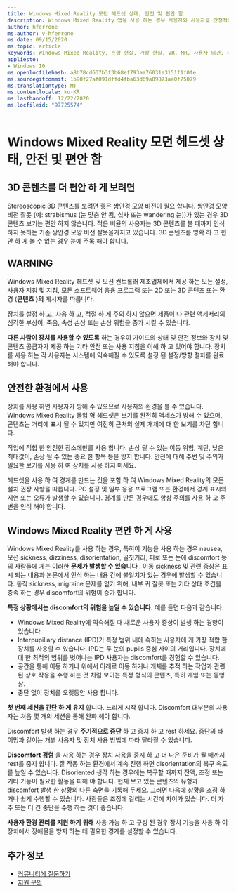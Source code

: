```yaml
---
title: Windows Mixed Reality 모던 헤드셋 상태, 안전 및 편안 함
description: Windows Mixed Reality 앱을 사용 하는 경우 사용자와 사용자를 안정적이 고 안전 하며 편안 하 게 유지 하는 방법을 알아보세요.
author: hferrone
ms.author: v-hferrone
ms.date: 09/15/2020
ms.topic: article
keywords: Windows Mixed Reality, 혼합 현실, 가상 현실, VR, MR, 사용자 의견, 피드백 허브, 버그
appliesto:
- Windows 10
ms.openlocfilehash: a8b78cd637b3f3b68ef793aa76031e3151f1f0fe
ms.sourcegitcommit: 1b90f27af091dffd4fba63d69a89873aa0f75079
ms.translationtype: MT
ms.contentlocale: ko-KR
ms.lasthandoff: 12/22/2020
ms.locfileid: "97725574"
---
```

# <a name="windows-mixed-reality-immersive-headset-health-safety-and-comfort"></a>Windows Mixed Reality 모던 헤드셋 상태, 안전 및 편안 함

## <a name="to-view-3d-content-more-comfortably"></a>3D 콘텐츠를 더 편안 하 게 보려면

Stereoscopic 3D 콘텐츠를 보려면 좋은 쌍안경 모양 비전이 필요 합니다. 쌍안경 모양 비전 잘못 (예: strabismus (눈 맞춤 안 됨, 십자 또는 wandering 눈))가 있는 경우 3D 콘텐츠 보기는 편안 하지 않습니다. 적은 비율의 사용자는 3D 콘텐츠를 볼 때까지 인식 하지 못하는 기존 쌍안경 모양 비전 잘못을가지고 있습니다. 3D 콘텐츠를 명확 하 고 편안 하 게 볼 수 없는 경우 눈에 주목 해야 합니다.

## <a name="warning"></a>WARNING

Windows Mixed Reality 헤드셋 및 모션 컨트롤러 제조업체에서 제공 하는 모든 설정, 사용자 지침 및 지침, 모든 소프트웨어 응용 프로그램 또는 2D 또는 3D 콘텐츠 또는 환경 (**콘텐츠** **)의** 게시자를 따릅니다.

장치를 설정 하 고, 사용 하 고, 적절 하 게 주의 하지 않으면 제품이 나 관련 액세서리의 심각한 부상이, 죽음, 속성 손상 또는 손상 위험을 증가 시킬 수 있습니다.

**다른 사람이 장치를 사용할 수 있도록** 하는 경우이 가이드의 상태 및 안전 정보와 장치 및 콘텐츠 공급자가 제공 하는 기타 안전 또는 사용 지침을 이해 하 고 있어야 합니다. 장치를 사용 하는 각 사용자는 시스템에 익숙해질 수 있도록 설정 된 설정/방향 절차를 완료 해야 합니다.

## <a name="use-in-safe-surroundings"></a>안전한 환경에서 사용

장치를 사용 하면 사용자가 방해 수 있으므로 사용자의 환경을 볼 수 있습니다. Windows Mixed Reality 몰입 형 헤드셋은 보기를 완전히 액세스가 방해 수 있으며, 콘텐츠는 거리에 표시 될 수 있지만 여전히 근처의 실제 개체에 대 한 보기를 차단 합니다.

작업에 적합 한 안전한 장소에만를 사용 합니다. 손상 될 수 있는 이동 위험, 계단, 낮은 최대값이, 손상 될 수 있는 중요 한 항목 등을 방지 합니다. 안전에 대해 주변 및 주의가 필요한 보기를 사용 하 여 장치를 사용 하지 마세요.

헤드셋을 사용 하 여 경계를 만드는 것을 포함 하 여 Windows Mixed Reality의 모든 설치 권장 사항을 따릅니다. PC 설정 및 일부 응용 프로그램 또는 환경에서 경계 표시의 지연 또는 오류가 발생할 수 있습니다. 경계를 만든 경우에도 항상 주의를 사용 하 고 주변을 인식 해야 합니다.

## <a name="using-windows-mixed-reality-comfortably"></a>Windows Mixed Reality 편안 하 게 사용

Windows Mixed Reality를 사용 하는 경우, 특히이 기능을 사용 하는 경우 nausea, 모션 sickness, dizziness, disorientation, 골칫거리, 피로 또는 눈에 discomfort 등의 사람들에 게는 이러한 **문제가 발생할 수 있습니다** . 이동 sickness 및 관련 증상은 표시 되는 내용과 본문에서 인식 하는 내용 간에 불일치가 있는 경우에 발생할 수 있습니다. 동작 sickness, migraine 문제를 얻기 위해, 내부 귀 잘못 또는 기타 상태 조건을 충족 하는 경우 discomfort의 위험이 증가 합니다.

**특정 상황에서는 discomfort의 위험을 높일 수 있습니다.** 예를 들면 다음과 같습니다.

* Windows Mixed Reality에 익숙해질 때 새로운 사용자 증상이 발생 하는 경향이 있습니다.
* Interpupillary distance (IPD)가 특정 범위 내에 속하는 사용자에 게 가장 적합 한 장치를 사용할 수 있습니다. IPD는 두 눈의 pupils 중심 사이의 거리입니다. 장치에 대 한 최적의 범위를 벗어나는 IPD 사용자는 discomfort를 경험할 수 있습니다.
* 공간을 통해 이동 하거나 위에서 아래로 이동 하거나 개체를 추적 하는 작업과 관련 된 상호 작용을 수행 하는 것 처럼 보이는 특정 형식의 콘텐츠, 특히 게임 또는 동영상.
* 중단 없이 장치를 오랫동안 사용 합니다.

**첫 번째 세션을 간단 하 게 유지** 합니다. 느리게 시작 합니다. Discomfort 대부분의 사용자는 처음 몇 개의 세션을 통해 완화 해야 합니다.

Discomfort 발생 하는 경우 **주기적으로 중단** 하 고 중지 하 고 rest 하세요. 중단의 타이밍과 길이는 개별 사용자 및 장치 사용 방법에 따라 달라질 수 있습니다.

**Discomfort 경험** 을 사용 하는 경우 장치 사용을 중지 하 고 더 나은 준비가 될 때까지 rest를 중지 합니다. 잘 작동 하는 환경에서 계속 진행 하면 disorientation의 복구 속도를 높일 수 있습니다. Disoriented 생각 하는 경우에는 복구할 때까지 잔액, 조정 또는 기타 기능이 필요한 활동을 피해 야 합니다. 현재 보고 있는 콘텐츠의 유형과 discomfort 발생 한 상황의 다른 측면을 기록해 두세요. 그러면 다음에 상황을 조정 하거나 쉽게 수행할 수 있습니다. 사람들은 조정에 걸리는 시간에 차이가 있습니다. 더 자주 또는 더 긴 중단을 수행 하는 것이 좋습니다.

**사용자 환경 관리를 지원 하기 위해** 사용 가능 하 고 구성 된 경우 장치 기능을 사용 하 여 장치에서 장애물을 방지 하는 데 필요한 경계를 설정할 수 있습니다.


## <a name="see-also"></a>추가 정보
* [커뮤니티에 질문하기](https://answers.microsoft.com)
* [지원 문의](https://support.microsoft.com/contactus/)